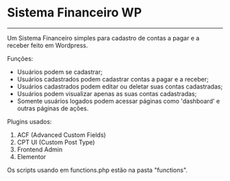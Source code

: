# Sistema Financeiro WP
---
Um Sistema Financeiro simples para cadastro de contas a pagar e a receber feito em Wordpress.

Funções:
- Usuários podem se cadastrar;
- Usuários cadastrados podem cadastrar contas a pagar e a receber;
- Usuários cadastrados podem editar ou deletar suas contas cadastradas;
- Usuários podem visualizar apenas as suas contas cadastradas;
- Somente usuários logados podem acessar páginas como 'dashboard' e outras páginas de ações.

Plugins usados:
1) ACF (Advanced Custom Fields)
2) CPT UI (Custom Post Type)
3) Frontend Admin
4) Elementor

Os scripts usando em functions.php estão na pasta "functions".
